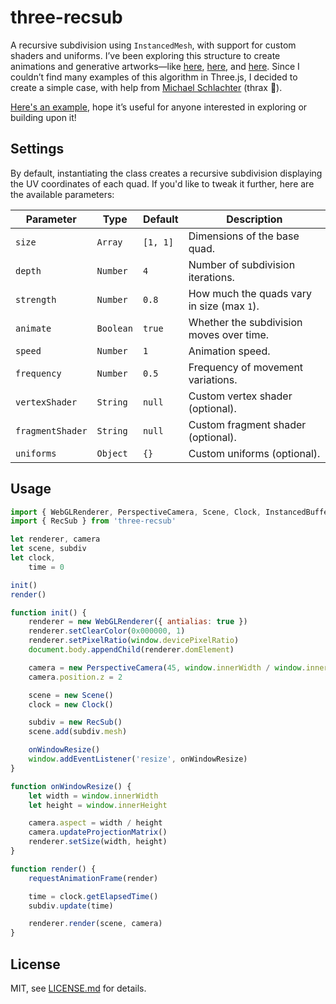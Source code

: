 # three-recsub

A recursive subdivision using `InstancedMesh`, with support for custom shaders and uniforms. I’ve been exploring this structure to create animations and generative artworks—like [here](https://www.instagram.com/p/DGWGRKmvG9R/?igsh=OHI5NHdtc294YjAy), [here](https://www.instagram.com/p/DGTgNLWPBhI/?igsh=OGRwNDJhcG94aHp3), and [here](https://www.instagram.com/p/DGa8BHux9p1/?igsh=MXEwMXJ2ejRzZmlxYw==). Since I couldn’t find many examples of this algorithm in Three.js, I decided to create a simple case, with help from [Michael Schlachter](https://vectorslave.com/) (thrax 🎱).

[Here's an example](https://marioecg.github.io/three-recsub/), hope it’s useful for anyone interested in exploring or building upon it!

## Settings

By default, instantiating the class creates a recursive subdivision displaying the UV coordinates of each quad. If you'd like to tweak it further, here are the available parameters:

| Parameter        | Type      | Default  | Description                                |
| ---------------- | --------- | -------- | ------------------------------------------ |
| `size`           | `Array`   | `[1, 1]` | Dimensions of the base quad.               |
| `depth`          | `Number`  | `4`      | Number of subdivision iterations.          |
| `strength`       | `Number`  | `0.8`    | How much the quads vary in size (max `1`). |
| `animate`        | `Boolean` | `true`   | Whether the subdivision moves over time.   |
| `speed`          | `Number`  | `1`      | Animation speed.                           |
| `frequency`      | `Number`  | `0.5`    | Frequency of movement variations.          |
| `vertexShader`   | `String`  | `null`   | Custom vertex shader (optional).           |
| `fragmentShader` | `String`  | `null`   | Custom fragment shader (optional).         |
| `uniforms`       | `Object`  | `{}`     | Custom uniforms (optional).                |

## Usage

```js
import { WebGLRenderer, PerspectiveCamera, Scene, Clock, InstancedBufferAttribute } from 'three'
import { RecSub } from 'three-recsub'

let renderer, camera
let scene, subdiv
let clock,
    time = 0

init()
render()

function init() {
    renderer = new WebGLRenderer({ antialias: true })
    renderer.setClearColor(0x000000, 1)
    renderer.setPixelRatio(window.devicePixelRatio)
    document.body.appendChild(renderer.domElement)

    camera = new PerspectiveCamera(45, window.innerWidth / window.innerHeight, 0.1, 100)
    camera.position.z = 2

    scene = new Scene()
    clock = new Clock()

    subdiv = new RecSub()
    scene.add(subdiv.mesh)

    onWindowResize()
    window.addEventListener('resize', onWindowResize)
}

function onWindowResize() {
    let width = window.innerWidth
    let height = window.innerHeight

    camera.aspect = width / height
    camera.updateProjectionMatrix()
    renderer.setSize(width, height)
}

function render() {
    requestAnimationFrame(render)

    time = clock.getElapsedTime()
    subdiv.update(time)

    renderer.render(scene, camera)
}
```

## License

MIT, see [LICENSE.md](http://github.com/mattdesl/canvas-sketch-util/blob/master/LICENSE.md) for details.
